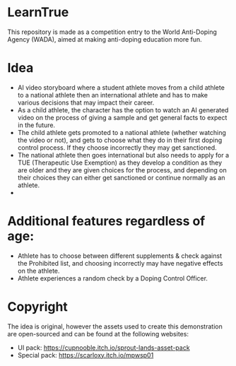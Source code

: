 # LearnTrue
This repository is made as a competition entry to the World Anti-Doping Agency (WADA), aimed at making anti-doping education more fun.

# Idea
- AI video storyboard where a student athlete moves from a child athlete to a national athlete then an international athlete and has to make various decisions that may impact their career.
- As a child athlete, the character has the option to watch an AI generated video on the process of giving a sample and get general facts to expect in the future.
- The child athlete gets promoted to a national athlete (whether watching the video or not), and gets to choose what they do in their first doping control process. If they choose incorrectly they may get sanctioned. 
- The national athlete then goes international but also needs to apply for a TUE (Therapeutic Use Exemption) as they develop a condition as they are older and they are given choices for the process, and depending on their choices they can either get sanctioned or continue normally as an athlete.
- 
# Additional features regardless of age:
- Athlete has to choose between different supplements & check against the Prohibited list, and choosing incorrectly may have negative effects on the athlete.  
- Athlete experiences a random check by a Doping Control Officer. 

# Copyright
The idea is original, however the assets used to create this demonstration are open-sourced and can be found at the following websites:
- UI pack: https://cupnooble.itch.io/sprout-lands-asset-pack
- Special pack: https://scarloxy.itch.io/mpwsp01
  
